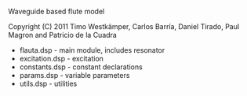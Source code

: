 Waveguide based flute model

Copyright (C) 2011 Timo Westkämper, Carlos Barría, Daniel Tirado, Paul Magron and Patricio de la Cuadra

* flauta.dsp - main module, includes resonator
* excitation.dsp - excitation
* constants.dsp - constant declarations
* params.dsp - variable parameters
* utils.dsp - utilities
